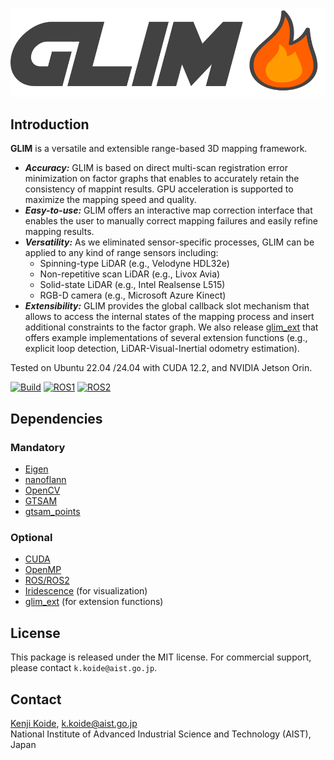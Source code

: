 ![GLIM](docs/assets/logo2.png "GLIM Logo")

## Introduction

**GLIM** is a versatile and extensible range-based 3D mapping framework.

- ***Accuracy:*** GLIM is based on direct multi-scan registration error minimization on factor graphs that enables to accurately retain the consistency of mappint results. GPU acceleration is supported to maximize the mapping speed and quality.
- ***Easy-to-use:*** GLIM offers an interactive map correction interface that enables the user to manually correct mapping failures and easily refine mapping results.
- ***Versatility:*** As we eliminated sensor-specific processes, GLIM can be applied to any kind of range sensors including:
    - Spinning-type LiDAR (e.g., Velodyne HDL32e)
    - Non-repetitive scan LiDAR (e.g., Livox Avia)
    - Solid-state LiDAR (e.g., Intel Realsense L515)
    - RGB-D camera (e.g., Microsoft Azure Kinect)
- ***Extensibility:*** GLIM provides the global callback slot mechanism that allows to access the internal states of the mapping process and insert additional constraints to the factor graph. We also release [glim_ext](https://github.com/koide3/glim_ext) that offers example implementations of several extension functions (e.g., explicit loop detection, LiDAR-Visual-Inertial odometry estimation).

Tested on Ubuntu 22.04 /24.04 with CUDA 12.2, and NVIDIA Jetson Orin.

[![Build](https://github.com/koide3/glim/actions/workflows/build.yml/badge.svg)](https://github.com/koide3/glim/actions/workflows/build.yml)
[![ROS1](https://github.com/koide3/glim_ros1/actions/workflows/docker_push.yml/badge.svg)](https://github.com/koide3/glim_ros1/actions/workflows/docker_push.yml)
[![ROS2](https://github.com/koide3/glim_ros2/actions/workflows/docker_push.yml/badge.svg)](https://github.com/koide3/glim_ros2/actions/workflows/docker_push.yml)

## Dependencies
### Mandatory
- [Eigen](https://eigen.tuxfamily.org/index.php)
- [nanoflann](https://github.com/jlblancoc/nanoflann)
- [OpenCV](https://opencv.org/)
- [GTSAM](https://github.com/borglab/gtsam)
- [gtsam_points](https://github.com/koide3/gtsam_points)

### Optional
- [CUDA](https://developer.nvidia.com/cuda-toolkit)
- [OpenMP](https://www.openmp.org/)
- [ROS/ROS2](https://www.ros.org/)
- [Iridescence](https://github.com/koide3/iridescence) (for visualization)
- [glim_ext](https://github.com/koide3/glim_ext) (for extension functions)

## License

This package is released under the MIT license. For commercial support, please contact ```k.koide@aist.go.jp```.

## Contact
[Kenji Koide](https://staff.aist.go.jp/k.koide/), k.koide@aist.go.jp<br>
National Institute of Advanced Industrial Science and Technology (AIST), Japan

